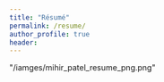 ```yaml
---
title: "Résumé"
permalink: /resume/
author_profile: true
header:
---
```

"/iamges/mihir_patel_resume_png.png"
